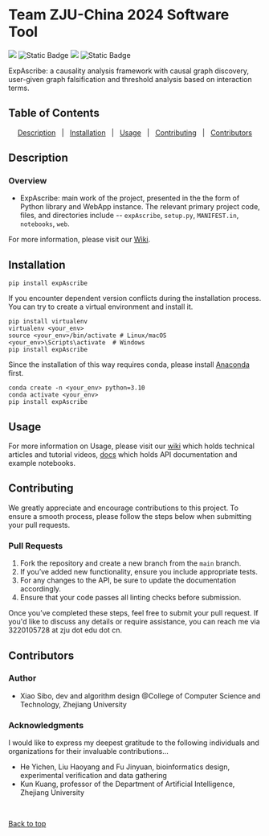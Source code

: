 # Team ZJU-China 2024 Software Tool
                          
![](https://tinypic.host/images/2024/09/18/_2024-08-30_042234-removebg-preview.png)
![Static Badge](https://img.shields.io/badge/expAscribe-1.2.1-green)
![](https://badgen.net/static/Python/3.10/blue)
![Static Badge](https://img.shields.io/badge/LICENSE-CC_BY_4.0-blue)


ExpAscribe: a causality analysis framework with causal graph discovery, user-given graph falsification and threshold analysis based on interaction terms.

## Table of Contents
<p style="text-align:center">
  <a href="#description">Description</a> &#xa0; | &#xa0;
  <a href="#installation">Installation</a> &#xa0; | &#xa0;
  <a href="#usage">Usage</a> &#xa0; | &#xa0;
  <a href="#contributing">Contributing</a> &#xa0; | &#xa0;
  <a href="#contributors">Contributors</a>  

## Description

### Overview 
- ExpAscribe: main work of the project, presented in the the form of Python library and WebApp instance. The relevant primary project code, files, and directories include -- `expAscribe`, `setup.py`, `MANIFEST.in`, `notebooks`, `web`. 

For more information, please visit our [Wiki](https://2024.igem.wiki/zju-china/software).

## Installation

```shell
pip install expAscribe
```

If you encounter dependent version conflicts during the installation process.
You can try to create a virtual environment and install it.

```shell
pip install virtualenv
virtualenv <your_env>
source <your_env>/bin/activate # Linux/macOS
<your_env>\Scripts\activate  # Windows
pip install expAscribe
```

Since the installation of this way requires conda, please install [Anaconda](https://www.anaconda.com/download) first.

```shell
conda create -n <your_env> python=3.10
conda activate <your_env>
pip install expAscribe
```

## Usage

For more information on Usage, please visit our [wiki](https://2024.igem.wiki/zju-china/software/) which holds technical articles and tutorial videos, [docs](https://seabirdshore.github.io/EAdocs/) which holds API documentation and example notebooks.

## Contributing

We greatly appreciate and encourage contributions to this project. To ensure a smooth process, please follow the steps below when submitting your pull requests.

### Pull Requests

1. Fork the repository and create a new branch from the `main` branch.
2. If you’ve added new functionality, ensure you include appropriate tests.
3. For any changes to the API, be sure to update the documentation accordingly.
4. Ensure that your code passes all linting checks before submission.

Once you’ve completed these steps, feel free to submit your pull request. If you'd like to discuss any details or require assistance, you can reach me via 3220105728 at zju dot edu dot cn.

## Contributors

### Author

- Xiao Sibo, dev and algorithm design @College of Computer Science and Technology, Zhejiang University

### Acknowledgments

I would like to express my deepest gratitude to the following individuals and organizations for their invaluable contributions...
- He Yichen, Liu Haoyang and Fu Jinyuan, bioinformatics design, experimental verification and data gathering
- Kun Kuang, professor of the Department of Artificial Intelligence, Zhejiang University

<br>

<a href="#top">Back to top</a>


